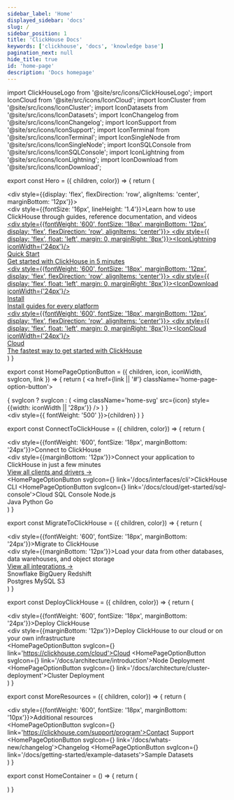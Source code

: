```yaml
---
sidebar_label: 'Home'
displayed_sidebar: 'docs'
slug: /
sidebar_position: 1
title: 'ClickHouse Docs'
keywords: ['clickhouse', 'docs', 'knowledge base']
pagination_next: null
hide_title: true
id: 'home-page'
description: 'Docs homepage'
---
```


import ClickHouseLogo from '@site/src/icons/ClickHouseLogo';
import IconCloud from '@site/src/icons/IconCloud';
import IconCluster from '@site/src/icons/IconCluster';
import IconDatasets from '@site/src/icons/IconDatasets';
import IconChangelog from '@site/src/icons/IconChangelog';
import IconSupport from '@site/src/icons/IconSupport';
import IconTerminal from '@site/src/icons/IconTerminal';
import IconSingleNode from '@site/src/icons/IconSingleNode';
import IconSQLConsole from '@site/src/icons/IconSQLConsole';
import IconLightning from '@site/src/icons/IconLightning';
import IconDownload from '@site/src/icons/IconDownload';

export const Hero = ({ children, color}) => {
    return (
        <div className='home-page-hero'>
            <div className='home-page-hero-left'>
                <div style={{display: 'flex', flexDirection: 'row', alignItems: 'center', marginBottom: '12px'}}>
                    <ClickHouseLogo width='220px' color='black' />
                </div>
                <div style={{fontSize: '16px', lineHeight: '1.4'}}>Learn how to use ClickHouse through guides, reference documentation, and videos</div>
            </div>
            <div className='home-page-hero-right'>
                <a href='/docs/getting-started/quick-start' className='home-page-hero-button'>
                    <div style={{fontWeight: '600', fontSize: '18px', marginBottom: '12px', display: 'flex', flexDirection: 'row', alignItems: 'center'}}>
                        <div style={{ display: 'flex', float: 'left', margin: 0, marginRight: '8px'}}><IconLightning iconWidth={'24px'}/></div>
                        <div>Quick Start</div>
                    </div>
                    <div>Get started with ClickHouse in 5 minutes</div>
                </a>
                <a href='/docs/install' className='home-page-hero-button'>
                    <div style={{fontWeight: '600', fontSize: '18px', marginBottom: '12px', display: 'flex', flexDirection: 'row', alignItems: 'center'}}>
                        <div style={{ display: 'flex', float: 'left', margin: 0, marginRight: '8px'}}><IconDownload iconWidth={'24px'}/></div>
                        <div>Install</div>
                    </div>
                    <div>Install guides for every platform</div>
                </a>
                <a href='https://clickhouse.com/cloud' className='home-page-hero-button'>
                    <div style={{fontWeight: '600', fontSize: '18px', marginBottom: '12px', display: 'flex', flexDirection: 'row', alignItems: 'center'}}>
                        <div style={{ display: 'flex', float: 'left', margin: 0, marginRight: '8px'}}><IconCloud iconWidth={'24px'}/></div>
                        <div>Cloud</div>
                    </div>
                    <div>The fastest way to get started with ClickHouse</div>
                </a>
            </div>
        </div>
    )
}

export const HomePageOptionButton = ({ children, icon, iconWidth, svgIcon, link }) => {
    return (
        <a
            href={link || '#'}
            className='home-page-option-button'>
            <div className='home-page-option-icon'>
                {
                    svgIcon ? svgIcon : (
                        <img className='home-svg' src={icon} style={{width: iconWidth || '28px'}} />
                    )
                }
            </div>
            <div style={{ fontWeight: '500' }}>{children}</div>
        </a>
    )
}

export const ConnectToClickHouse = ({ children, color}) => {
    return (
        <div className='home-page-section'>
            <div className='home-page-section-left'>
                <div style={{fontWeight: '600', fontSize: '18px', marginBottom: '24px'}}>Connect to ClickHouse</div>
                <div style={{marginBottom: '12px'}}>Connect your application to ClickHouse in just a few minutes</div>
                <div><a href='/docs/interfaces/overview'>View all clients and drivers &rarr;</a></div>
            </div>
            <div>
                <div className='home-page-button-container'>
                    <HomePageOptionButton svgIcon={<IconTerminal iconWidth='28px' />} link='/docs/interfaces/cli'>ClickHouse CLI</HomePageOptionButton>
                    <HomePageOptionButton svgIcon={<IconSQLConsole iconWidth='28px' />} link='/docs/cloud/get-started/sql-console'>Cloud SQL Console</HomePageOptionButton>
                    <HomePageOptionButton icon='/docs/images/logo-nodejs.svg' link='/docs/integrations/javascript'>Node.js</HomePageOptionButton>
                </div>
                <div className='home-page-button-container'>
                    <HomePageOptionButton icon='/docs/images/logo-java.svg' link='/docs/integrations/java'>Java</HomePageOptionButton>
                    <HomePageOptionButton icon='/docs/images/logo-python.svg' link='/docs/integrations/python'>Python</HomePageOptionButton>
                    <HomePageOptionButton icon='/docs/images/logo-go.svg' link='/docs/integrations/go'>Go</HomePageOptionButton>
                </div>
            </div>
        </div>
    )
}

export const MigrateToClickHouse = ({ children, color}) => {
    return (
        <div className='home-page-section'>
            <div className='home-page-section-left'>
                <div style={{fontWeight: '600', fontSize: '18px', marginBottom: '24px'}}>Migrate to ClickHouse</div>
                <div style={{marginBottom: '12px'}}>Load your data from other databases, data warehouses, and object storage</div>
                <div><a href='/docs/integrations'>View all integrations &rarr;</a></div>
            </div>
            <div>
                <div className='home-page-button-container'>
                    <HomePageOptionButton icon='/docs/images/logo-snowflake.svg' link='/docs/migrations/snowflake'>Snowflake</HomePageOptionButton>
                    <HomePageOptionButton icon='/docs/images/logo-bigquery.svg' link='/docs/migrations/bigquery'>BigQuery</HomePageOptionButton>
                    <HomePageOptionButton icon='/docs/images/logo-redshift.svg' link='/docs/integrations/redshift'>Redshift</HomePageOptionButton>
                </div>
                <div className='home-page-button-container'>
                    <HomePageOptionButton icon='/docs/images/logo-postgres.svg' link='/docs/integrations/postgresql'>Postgres</HomePageOptionButton>
                    <HomePageOptionButton icon='/docs/images/logo-mysql.svg' link='/docs/integrations/mysql'>MySQL</HomePageOptionButton>
                    <HomePageOptionButton icon='/docs/images/logo-s3.svg' link='/docs/integrations/s3'>S3</HomePageOptionButton>
                </div>
            </div>
        </div>
    )
}

export const DeployClickHouse = ({ children, color}) => {
    return (
        <div className='home-page-section'>
            <div className='home-page-section-left'>
                <div style={{fontWeight: '600', fontSize: '18px', marginBottom: '24px'}}>Deploy ClickHouse</div>
                <div style={{marginBottom: '12px'}}>Deploy ClickHouse to our cloud or on your own infrastructure</div>
            </div>
            <div className='home-page-button-container'>
                <HomePageOptionButton svgIcon={<IconCloud iconWidth='28px' />} link='https://clickhouse.com/cloud'>Cloud</HomePageOptionButton>
                <HomePageOptionButton svgIcon={<IconSingleNode iconWidth='28px' />} link='/docs/architecture/introduction'>Node Deployment</HomePageOptionButton>
                <HomePageOptionButton svgIcon={<IconCluster iconWidth='28px' />} link='/docs/architecture/cluster-deployment'>Cluster Deployment</HomePageOptionButton>
            </div>
        </div>
    )
}

export const MoreResources = ({ children, color}) => {
    return (
        <div className='home-page-section'>
            <div className='home-page-section-left'>
                <div style={{fontWeight: '600', fontSize: '18px', marginBottom: '10px'}}>Additional resources</div>
            </div>
            <div>
                <div className='home-page-button-container'>
                    <HomePageOptionButton svgIcon={<IconSupport iconWidth='28px' />} link='https://clickhouse.com/support/program'>Contact Support</HomePageOptionButton>
                    <HomePageOptionButton svgIcon={<IconChangelog iconWidth='28px' />} link='/docs/whats-new/changelog'>Changelog</HomePageOptionButton>
                    <HomePageOptionButton svgIcon={<IconDatasets iconWidth='28px' />} link='/docs/getting-started/example-datasets'>Sample Datasets</HomePageOptionButton>
                </div>
            </div>
        </div>
    )
}

export const HomeContainer = () => {
    return (
        <div className='home-container'>
            <Hero />
            <ConnectToClickHouse />
            <MigrateToClickHouse />
            <DeployClickHouse />
            <MoreResources />
        </div>
    )
}

<HomeContainer />
